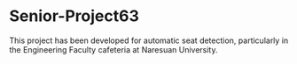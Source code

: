 # Senior-Project63
This project has been developed for automatic seat detection, particularly in the Engineering Faculty cafeteria at Naresuan University.
